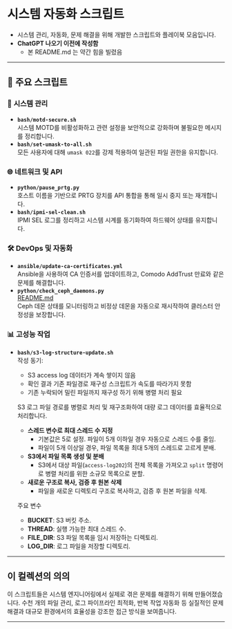 # 시스템 자동화 스크립트

- 시스템 관리, 자동화, 문제 해결을 위해 개발한 스크립트와 플레이북 모음입니다.
- **ChatGPT 나오기 이전에 작성함**
  - 본 README.md 는 약간 힘을 빌렸음

---

## 📂 주요 스크립트

### 🔧 **시스템 관리**
- **`bash/motd-secure.sh`**  
  시스템 MOTD를 비활성화하고 관련 설정을 보안적으로 강화하며 불필요한 메시지를 정리합니다.
- **`bash/set-umask-to-all.sh`**  
  모든 사용자에 대해 `umask 022`를 강제 적용하여 일관된 파일 권한을 유지합니다.

### 🌐 **네트워크 및 API**
- **`python/pause_prtg.py`**  
  호스트 이름을 기반으로 PRTG 장치를 API 통합을 통해 일시 중지 또는 재개합니다.
- **`bash/ipmi-sel-clean.sh`**  
  IPMI SEL 로그를 정리하고 시스템 시계를 동기화하여 하드웨어 상태를 유지합니다.

### 🛠️ **DevOps 및 자동화**
- **`ansible/update-ca-certificates.yml`**  
  Ansible을 사용하여 CA 인증서를 업데이트하고, Comodo AddTrust 만료와 같은 문제를 해결합니다.
- **`python/check_ceph_daemons.py`**  
  [README.md](./python/README.md)  
  Ceph 데몬 상태를 모니터링하고 비정상 데몬을 자동으로 재시작하여 클러스터 안정성을 보장합니다.

### 📊 **고성능 작업**
- **`bash/s3-log-structure-update.sh`**  
  작성 동기:
    - S3 access log 데이터가 계속 쌓이지 않음
    - 확인 결과 기존 파일경로 재구성 스크립트가 속도를 따라가지 못함
    - 기존 누락되어 밀린 파일까지 재구성 하기 위해 병렬 처리 필요
  
  S3 로그 파일 경로를 병렬로 처리 및 재구조화하여 대량 로그 데이터를 효율적으로 처리합니다.
  - **스레드 변수로 최대 스레드 수 지정** 
    - 기본값은 5로 설정. 파일이 5개 이하일 경우 자동으로 스레드 수를 줄임.
    - 파일이 5개 이상일 경우, 파일 목록을 최대 5개의 스레드로 고르게 분배.
  - **S3에서 파일 목록 생성 및 분배**  
    - S3에서 대상 파일(`access-log202`)의 전체 목록을 가져오고 `split` 명령어로 병렬 처리를 위한 소규모 목록으로 분할.
  - **새로운 구조로 복사, 검증 후 원본 삭제**  
    - 파일을 새로운 디렉토리 구조로 복사하고, 검증 후 원본 파일을 삭제.

  주요 변수
  - **BUCKET**: S3 버킷 주소.
  - **THREAD**: 실행 가능한 최대 스레드 수.
  - **FILE_DIR**: S3 파일 목록을 임시 저장하는 디렉토리.
  - **LOG_DIR**: 로그 파일을 저장할 디렉토리.

---

## 이 컬렉션의 의의
이 스크립트들은 시스템 엔지니어링에서 실제로 겪은 문제를 해결하기 위해 만들어졌습니다. 수천 개의 파일 관리, 로그 파이프라인 최적화, 반복 작업 자동화 등 실질적인 문제 해결과 대규모 환경에서의 효율성을 강조한 접근 방식을 보여줍니다.

---
